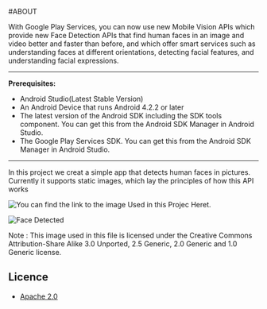 #ABOUT

<p>With Google Play Services, you can now use new Mobile Vision APIs which provide new Face Detection APIs that find human faces in an image and video better and faster than before, and which offer smart services such as understanding faces at different orientations, detecting facial features, and understanding facial expressions.</p>
<hr>
<p><strong>Prerequisites:</strong></p>
<ul>
<li>Android Studio(Latest Stable Version)</li>
<li>An Android Device that runs Android 4.2.2 or later</li>
<li>The latest version of the Android SDK including the SDK tools
component. You can get this from the Android SDK Manager in Android
Studio.</li>
<li>The Google Play Services SDK. You can get this from the Android SDK
Manager in Android Studio.</li>
</ul>
<hr>
<p>In this project we creat a simple app that detects human faces in pictures. Currently it supports static images, which lay the principles of how this API works</p>
<p><img src="https://commons.wikimedia.org/wiki/File:Woman_and_chiwawa_dog.JPG" alt="You can find the link to the image Used in this Projec Heret">.</p>


![Face Detected](/screenshots/Screenshot_2017-10-01-12-32-43-461_android.paperwrrk.www.facedetect.png?raw=true "Optional Title")



Note : This image used in this file is licensed under the Creative Commons Attribution-Share Alike 3.0 Unported, 2.5 Generic, 2.0 Generic and 1.0 Generic license.	

## Licence

  * [Apache 2.0](http://www.apache.org/licenses/LICENSE-2.0.html)
